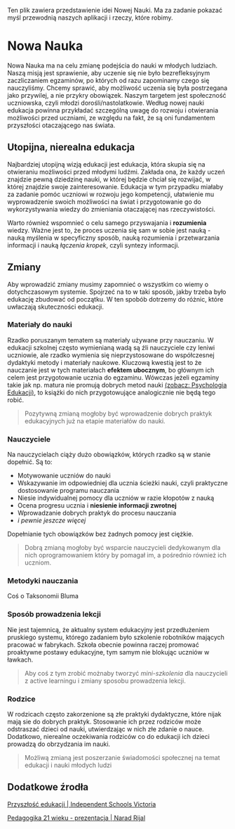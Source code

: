 Ten plik zawiera przedstawienie idei Nowej Nauki. Ma za zadanie pokazać myśl przewodnią naszych aplikacji i rzeczy, które robimy.

# Nowa Nauka

Nowa Nauka ma na celu zmianę podejścia do nauki w młodych ludziach. Naszą misją jest sprawienie, aby uczenie się nie było bezrefleksyjnym zaczliczaniem egzaminów, po których od razu zapominamy czego się nauczyliśmy. Chcemy sprawić, aby możliwość uczenia się była postrzegana jako przywilej, a nie przykry obowiązek. Naszym targetem jest społeczność uczniowska, czyli młodzi dorośli/nastolatkowie. Według nowej nauki edukacja powinna przykładać szczególną uwagę do rozwoju i otwierania możliwości przed uczniami, ze względu na fakt, że są oni fundamentem przyszłości otaczającego nas świata.

## Utopijna, nierealna edukacja

Najbardziej utopijną wizją edukacji jest edukacja, która skupia się na otwieraniu możliwości przed młodymi ludźmi. Zakłada ona, że każdy uczeń znajdzie pewną dziedzinę nauki, w której będzie chciał się rozwijać, w której znajdzie swoje zainteresowanie. Edukacja w tym przypadku miałaby za zadanie pomóc uczniowi w rozwoju jego kompetencji, ułatwienie mu wyprowadzenie swoich możliwości na świat i przygotowanie go do wykorzystywania wiedzy do zmieniania otaczającej nas rzeczywistości.

Warto również wspomnieć o celu samego przyswajania i **rozumienia** wiedzy. Ważne jest to, że proces uczenia się sam w sobie jest nauką - nauką myślenia w specyficzny sposób, nauką rozumienia i przetwarzania informacji i nauką *łączenia kropek*, czyli syntezy informacji.

## Zmiany

Aby wprowadzić zmiany musimy zapomnieć o wszystkim co wiemy o dotychczasowym systemie. Spojrzeć na to w taki sposób, jakby trzeba było edukację zbudować od początku. W ten spobób dotrzemy do różnic, które uwłaczają skuteczności edukacji.

 ### Materiały do nauki

 Rzadko poruszanym tematem są materiały używane przy nauczaniu. W edukacji szkolnej często wymienianą wadą są źli nauczyciele czy leniwi uczniowie, ale rzadko wymienia się nieprzystosowane do współczesnej dydaktyki metody i materiały naukowe. Kluczową kwestią jest to że nauczanie jest w tych materiałach **efektem ubocznym**, bo głównym ich celem jest przygotowanie ucznia do egzaminu. Wówczas jeżeli egzaminy takie jak np. matura nie promują dobrych metod nauki [(zobacz: Psychologia Edukacji)](PsychologiaEdukacji.md), to książki do nich przygotowujące analogicznie nie będą tego robić.
 
 > Pozytywną zmianą mogłoby być wprowadzenie dobrych praktyk edukacyjnych już na etapie materiałów do nauki.

### Nauczyciele

Na nauczycielach ciąży dużo obowiązków, których rzadko są w stanie dopełnić. Są to:
- Motywowanie uczniów do nauki 
- Wskazywanie im odpowiedniej dla ucznia ścieżki nauki, czyli praktyczne dostosowanie programu nauczania
- Niesie indywidualnej pomocy dla uczniów w razie kłopotów z nauką
- Ocena progresu ucznia i **niesienie informacji zwrotnej**
- Wprowadzanie dobrych praktyk do procesu nauczania
- *i pewnie jeszcze więcej*

Dopełnianie tych obowiązków bez żadnych pomocy jest ciężkie.

> Dobrą zmianą mogłoby być wsparcie nauczycieli dedykowanym dla nich oprogramowaniem który by pomagał im, a pośrednio również ich uczniom.

### Metodyki nauczania

Coś o Taksonomii Bluma

### Sposób prowadzenia lekcji

Nie jest tajemnicą, że aktualny system edukacyjny jest przedłużeniem pruskiego systemu, którego zadaniem było szkolenie robotników mających pracować w fabrykach. Szkoła obecnie powinna raczej promować proaktywne postawy edukacyjne, tym samym nie blokując uczniów w ławkach.

> Aby coś z tym zrobić możnaby tworzyć *mini-szkolenia* dla nauczycieli z active learningu i zmiany sposobu prowadzenia lekcji.


### Rodzice

W rodzicach często zakorzenione są złe praktyki dydaktyczne, które nijak mają sie do dobrych praktyk. Stosowanie ich przez rodziców może odstraszać dzieci od nauki, utwierdzając w nich złe zdanie o nauce. Dodatkowo, nierealne oczekiwania rodziców co do edukacji ich dzieci prowadzą do obrzydzania im nauki.

> Możliwą zmianą jest poszerzanie świadomości społecznej na temat edukacji i nauki młodych ludzi

## Dodatkowe źrodła

[Przyszłość edukacji | Independent Schools Victoria](https://is.vic.edu.au/research-post/navigating-the-future-of-education/)

[Pedagogika 21 wieku - prezentacja | Narad Rijal](https://www.slideshare.net/DrYogeshAwasthi/21st-century-pedagogy)